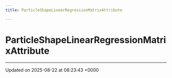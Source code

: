 ```yaml
---
title: ParticleShapeLinearRegressionMatrixAttribute

---
```


# ParticleShapeLinearRegressionMatrixAttribute





-------------------------------

Updated on 2025-08-22 at 08:23:43 +0000